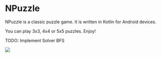# NPuzzle

NPuzzle is a classic puzzle game. It is written in Kotlin for Android devices.

You can play 3x3, 4x4 or 5x5 puzzles. Enjoy!

TODO: Implement Solver BFS

![](/screen-records/screen-record.gif)